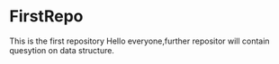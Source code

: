 # FirstRepo
This is the first repository
Hello everyone,further repositor will contain quesytion on data structure.
